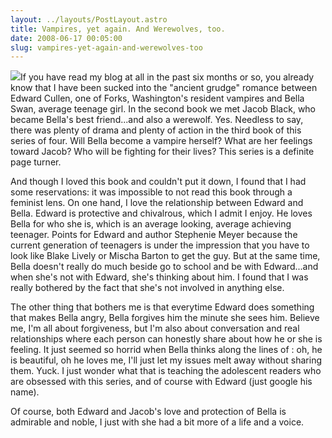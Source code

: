 ```yaml
---
layout: ../layouts/PostLayout.astro
title: Vampires, yet again. And Werewolves, too.
date: 2008-06-17 00:05:00
slug: vampires-yet-again-and-werewolves-too
---
```


[![](http://z.about.com/d/bestsellers/1/0/m/2/-/-/eclipse.jpg)](http://z.about.com/d/bestsellers/1/0/m/2/-/-/eclipse.jpg)If you have read my blog at all in the past six months or so, you already know that I have been sucked into the "ancient grudge" romance between Edward Cullen, one of Forks, Washington's resident vampires and Bella Swan, average teenage girl. In the second book we met Jacob Black, who became Bella's best friend...and also a werewolf. Yes. Needless to say, there was plenty of drama and plenty of action in the third book of this series of four. Will Bella become a vampire herself? What are her feelings toward Jacob? Who will be fighting for their lives? This series is a definite page turner.  
  
And though I loved this book and couldn't put it down, I found that I had some reservations: it was impossible to not read this book through a feminist lens. On one hand, I love the relationship between Edward and Bella. Edward is protective and chivalrous, which I admit I enjoy. He loves Bella for who she is, which is an average looking, average achieving teenager. Points for Edward and author Stephenie Meyer because the current generation of teenagers is under the impression that you have to look like Blake Lively or Mischa Barton to get the guy. But at the same time, Bella doesn't really do much beside go to school and be with Edward...and when she's not with Edward, she's thinking about him. I found that I was really bothered by the fact that she's not involved in anything else.  
  
The other thing that bothers me is that everytime Edward does something that makes Bella angry, Bella forgives him the minute she sees him. Believe me, I'm all about forgiveness, but I'm also about conversation and real relationships where each person can honestly share about how he or she is feeling. It just seemed so horrid when Bella thinks along the lines of : oh, he is beautiful, oh he loves me, I'll just let my issues melt away without sharing them. Yuck. I just wonder what that is teaching the adolescent readers who are obsessed with this series, and of course with Edward (just google his name).  
  
Of course, both Edward and Jacob's love and protection of Bella is admirable and noble, I just with she had a bit more of a life and a voice.